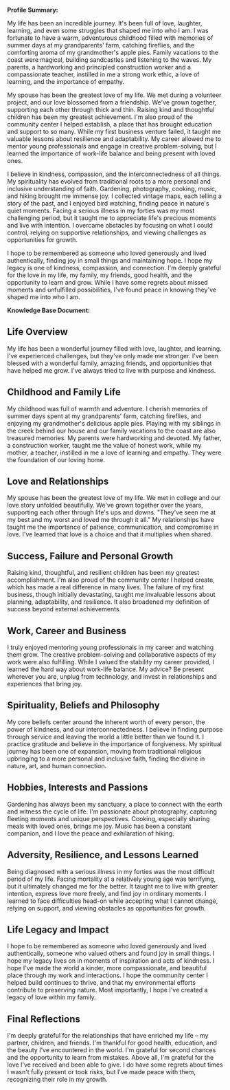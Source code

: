 **Profile Summary:**

My life has been an incredible journey.  It's been full of love, laughter, learning, and even some struggles that shaped me into who I am.  I was fortunate to have a warm, adventurous childhood filled with memories of summer days at my grandparents' farm, catching fireflies, and the comforting aroma of my grandmother's apple pies. Family vacations to the coast were magical, building sandcastles and listening to the waves. My parents, a hardworking and principled construction worker and a compassionate teacher, instilled in me a strong work ethic, a love of learning, and the importance of empathy.  

My spouse has been the greatest love of my life. We met during a volunteer project, and our love blossomed from a friendship. We've grown together, supporting each other through thick and thin.  Raising kind and thoughtful children has been my greatest achievement. I'm also proud of the community center I helped establish, a place that has brought education and support to so many.  While my first business venture failed, it taught me valuable lessons about resilience and adaptability. My career allowed me to mentor young professionals and engage in creative problem-solving, but I learned the importance of work-life balance and being present with loved ones.

I believe in kindness, compassion, and the interconnectedness of all things. My spirituality has evolved from traditional roots to a more personal and inclusive understanding of faith.  Gardening, photography, cooking, music, and hiking brought me immense joy.  I collected vintage maps, each telling a story of the past, and I enjoyed bird watching, finding peace in nature's quiet moments.  Facing a serious illness in my forties was my most challenging period, but it taught me to appreciate life's precious moments and live with intention. I overcame obstacles by focusing on what I could control, relying on supportive relationships, and viewing challenges as opportunities for growth.

I hope to be remembered as someone who loved generously and lived authentically, finding joy in small things and maintaining hope. I hope my legacy is one of kindness, compassion, and connection.  I'm deeply grateful for the love in my life, my family, my friends, good health, and the opportunity to learn and grow.  While I have some regrets about missed moments and unfulfilled possibilities, I've found peace in knowing they've shaped me into who I am.


**Knowledge Base Document:**

## Life Overview
My life has been a wonderful journey filled with love, laughter, and learning.  I've experienced challenges, but they've only made me stronger.  I've been blessed with a wonderful family, amazing friends, and opportunities that have helped me grow. I've always tried to live with purpose and kindness.

## Childhood and Family Life
My childhood was full of warmth and adventure. I cherish memories of summer days spent at my grandparents' farm, catching fireflies, and enjoying my grandmother's delicious apple pies. Playing with my siblings in the creek behind our house and our family vacations to the coast are also treasured memories. My parents were hardworking and devoted. My father, a construction worker, taught me the value of honest work, while my mother, a teacher, instilled in me a love of learning and empathy.  They were the foundation of our loving home.

## Love and Relationships
My spouse has been the greatest love of my life. We met in college and our love story unfolded beautifully.  We've grown together over the years, supporting each other through life's ups and downs.  "They've seen me at my best and my worst and loved me through it all." My relationships have taught me the importance of patience, communication, and compromise in love. I've learned that love is a choice and that it multiplies when shared.

## Success, Failure and Personal Growth
Raising kind, thoughtful, and resilient children has been my greatest accomplishment.  I'm also proud of the community center I helped create, which has made a real difference in many lives.  The failure of my first business, though initially devastating, taught me invaluable lessons about planning, adaptability, and resilience. It also broadened my definition of success beyond external achievements.

## Work, Career and Business
I truly enjoyed mentoring young professionals in my career and watching them grow. The creative problem-solving and collaborative aspects of my work were also fulfilling. While I valued the stability my career provided, I learned the hard way about work-life balance. My advice? Be present wherever you are, unplug from technology, and invest in relationships and experiences that bring joy.

## Spirituality, Beliefs and Philosophy
My core beliefs center around the inherent worth of every person, the power of kindness, and our interconnectedness. I believe in finding purpose through service and leaving the world a little better than we found it.  I practice gratitude and believe in the importance of forgiveness. My spiritual journey has been one of expansion, moving from traditional religious upbringing to a more personal and inclusive faith, finding the divine in nature, art, and human connection.

## Hobbies, Interests and Passions
Gardening has always been my sanctuary, a place to connect with the earth and witness the cycle of life.  I'm passionate about photography, capturing fleeting moments and unique perspectives. Cooking, especially sharing meals with loved ones, brings me joy. Music has been a constant companion, and I love the peace and exhilaration of hiking.

## Adversity, Resilience, and Lessons Learned
Being diagnosed with a serious illness in my forties was the most difficult period of my life. Facing mortality at a relatively young age was terrifying, but it ultimately changed me for the better. It taught me to live with greater intention, express love more freely, and find joy in ordinary moments. I learned to face difficulties head-on while accepting what I cannot change, relying on support, and viewing obstacles as opportunities for growth.

## Life Legacy and Impact
I hope to be remembered as someone who loved generously and lived authentically, someone who valued others and found joy in small things. I hope my legacy lives on in moments of inspiration and acts of kindness. I hope I've made the world a kinder, more compassionate, and beautiful place through my work and interactions. I hope the community center I helped build continues to thrive, and that my environmental efforts contribute to preserving nature. Most importantly, I hope I've created a legacy of love within my family.

## Final Reflections
I'm deeply grateful for the relationships that have enriched my life – my partner, children, and friends. I'm thankful for good health, education, and the beauty I've encountered in the world. I'm grateful for second chances and the opportunity to learn from mistakes.  Above all, I'm grateful for the love I've received and been able to give. I do have some regrets about times I wasn't fully present or took risks, but I've made peace with them, recognizing their role in my growth.
